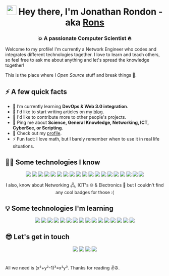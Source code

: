 <h1 align="center"> <img src="https://user-images.githubusercontent.com/42378118/110234147-e3259600-7f4e-11eb-95be-0c4047144dea.gif" width="30"> Hey there, I'm Jonathan Rondon - aka <a href="https://twitter.com/JonathanERC/">Rons</a></h1>
<h3 align="center">💥 A passionate Computer Scientist 🔥</h3>
<div>
   <p>Welcome to my profile! I'm currently a Network Engineer who codes and integrates different technologies together. I love to learn and teach others, so feel free to ask me about anything and let's spread the knowledge together!</p>
   <p>This is the place where I <i>Open Source</i> stuff and break things 🤣.</p>
</div>
<h2>⚡️ A few quick facts</h2>
<ul>
   <li> 🌱 I’m currently learning <strong>DevOps & Web 3.0 integration</strong>.</li>
   <li> 📝 I'd like to start writing articles on my <a href="https://jonathanerc.github.io/">blog</a>.</li>
   <li> 🥅 I'd like to contribute more to other people's projects.</li>
   <li> 💬 Ping me about <strong>Science, General Knowledge, Networking, ICT, CyberSec, or Scripting</strong>.</li>
   <li> 📙 Check out my <a href="https://www.linkedin.com/in/jonathanerc/">profile</a>.</li>
   <li> ⚡ Fun fact: I love math, but I barely remember when to use it in real life situations.</li>
</ul>
<h2 align="left">👨‍🎓 Some technologies I know</h2>
<div align="center">
   <img src="https://img.shields.io/badge/-Visual_Studio-9c00ff?style=flat-square&logo=visualstudio&logoColor=white"/>
   <img src="https://img.shields.io/badge/-VS_Code-23A9F2?style=flat-square&logo=Visual%20Studio%20Code&logoColor=white"/>
   <img src="https://img.shields.io/badge/-GNU%2FLinux-181717?style=flat-square&logo=linux&logoColor=white"/>
   <img src="https://img.shields.io/badge/-Windows-0078D6?style=flat-square&logo=windows&logoColor=white"/>
   <img src="https://img.shields.io/badge/-Docker-00599C?style=flat-square&logo=docker&logoColor=white"/>
   <img src="https://img.shields.io/badge/-kubernetes-1572B6?style=flat-square&logo=kubernetes&logoColor=white"/>
   <img src="https://img.shields.io/badge/-Github-181717?style=flat-square&logo=GitHub&logoColor=white"/>
   <img src="https://img.shields.io/badge/-Apache-D22128?style=flat-square&logo=Apache&logoColor=white"/>
   <img src="https://img.shields.io/badge/-HTML5-E34F26?style=flat-square&logo=HTML5&logoColor=white"/>
   <img src="https://img.shields.io/badge/-C%23-239120?style=flat-square&logo=c-sharp&logoColor=white"/>
   <img src="https://img.shields.io/badge/.NET-5C2D91?style=flat-square&logo=.net&logoColor=white"/>
   <img src="https://img.shields.io/badge/-Python-3776AB?style=flat-square&logo=python&logoColor=white"/>
   <img src="https://img.shields.io/badge/-Markdown-000000?style=flat-square&logo=markdown&logoColor=white"/>
   <img src="https://img.shields.io/badge/-Shell_Script-121011?style=flat-square&logo=gnu-bash&logoColor=white"/>
   <img src="https://img.shields.io/badge/-Postman-FF6C37?style=flat-square&logo=postman&logoColor=white"/>  
   <img src="https://img.shields.io/badge/-Office-D83B01?style=flat-square&logo=microsoft-office&logoColor=white"/>
   <img src="https://img.shields.io/badge/-Raspberry_Pi-DB1F48?style=flat-square&logo=raspberrypi&logoColor=white"/>
   <img src="https://img.shields.io/badge/-Arduino-00979D?style=flat-square&logo=Arduino&logoColor=white"/>
   <img src="https://img.shields.io/badge/-Assistant-4285F4?style=flat-square&logo=google%20assistant&logoColor=white"/>
   <p>I also, know about Networking 🖧, ICT's 🌐 & Electronics 🔌 but I couldn't find any cool badges for those :(</p>
</div>
<h2 align="left">💡 Some technologies I'm learning</h2>
<p align="center">  
   <img src="https://img.shields.io/badge/-CMake-%23008FBA?style=flat-square&logo=cmake&logoColor=white"/>
   <img src="https://img.shields.io/badge/-C-00599C?style=flat-square&logo=c&logoColor=white"/>
   <img src="https://img.shields.io/badge/-C%2B%2B-00599C?style=flat-square&logo=c%2B%2B&logoColor=white"/>
   <img src="https://img.shields.io/badge/-Go-00ADD8?style=flat-square&logo=go&logoColor=white"/>
   <img src="https://img.shields.io/badge/-Lua-2C2D72?style=flat-square&logo=lua&logoColor=white"/>
   <img src="https://img.shields.io/badge/-JS-%23323330?style=flat-square&logo=javascript&logoColor=%23F7DF1E"/>
   <img src="https://img.shields.io/badge/-VueJS%20-%2335495e?&style=flat-square&logo=vue.js&logoColor=%234FC08D"/>
   <img src="https://img.shields.io/badge/-Bootstrap-%23563D7C?style=flat-square&logo=bootstrap&logoColor=white"/>
   <img src="https://img.shields.io/badge/-CSS3-1572B6?style=flat-square&logo=css3&logoColor=white"/>
   <img src="https://img.shields.io/badge/-AWS-232F3E?style=flat-square&logo=amazon-aws&logoColor=white"/>
   <img src="https://img.shields.io/badge/-GCC-4285F4?style=flat-square&logo=google-cloud&logoColor=white"/>
   <img src="https://img.shields.io/badge/-Azure-0089D6?style=flat-square&logo=microsoft-azure&logoColor=white"/>
   <img src="https://img.shields.io/badge/-Git-F44D27?style=flat-square&logo=Git&logoColor=white"/>
   <img src="https://img.shields.io/badge/-GitLab-9c00ff?style=flat-square&logo=GitLab&logoColor=white"/>
   <img src="https://img.shields.io/badge/-BTC-000?style=flat-square&logo=bitcoin&logoColor=white"/>
   <img src="https://img.shields.io/badge/-ETH-3C3C3D?style=flat-square&logo=Ethereum&logoColor=white"/>
</p>
<h2 align="left">😎 Let's get in touch</h2>
<p align="center">
   <a href="mailto:jonathanestebanrondon@gmail.com?subject=[GitHub]%20🔥%20Howdy%20Rons"><img src="https://img.shields.io/badge/e‑mail-D14836.svg?style=for-the-badge&logo=GMail&logoColor=white"/></a>
   <a href="https://linkedin.com/in/JonathanERC"><img src="https://img.shields.io/badge/linkedin-0077B5.svg?style=for-the-badge&logo=linkedin&logoColor=white"/></a>
   <a href="https://twitter.com/JonathanERC"><img src="https://img.shields.io/badge/twitter-1DA1F2.svg?style=for-the-badge&logo=twitter&logoColor=white"/></a>
   <a href="https://instagram.com/j_rondons"><img src="https://img.shields.io/badge/instagram-E4405F.svg?style=for-the-badge&logo=instagram&logoColor=white"/></a>
</p>
<h1> </h1>
<p>All we need is (x²+y²-1)³=x²y³. Thanks for reading ✌️☮️.
<p>

